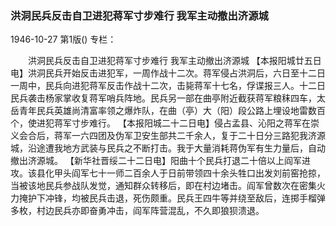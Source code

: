 ### 洪洞民兵反击自卫进犯蒋军寸步难行  我军主动撤出济源城

1946-10-27
第1版()
专栏：

　　洪洞民兵反击自卫进犯蒋军寸步难行
    我军主动撤出济源城
    【本报阳城廿五日电】洪洞民兵开始反击进犯军，一周作战十二次。蒋军侵占洪洞后，六日至十二日一周中，民兵向进犯蒋军反击作战十二次，击毙蒋军十七名，俘谍报三人。十二日民兵袭击杨家掌收复蒋军哨兵阵地。民兵另一部在曲亭附近截获蒋军粮秣四车，太岳青年民兵英雄尚清富率领之爆炸队，在曲（亭）大（阳）段公路上埋设地雷数百个，使进犯蒋军寸步难行。
    【本报阳城二十二日电】侵占孟县、沁阳之蒋军在崇义会合后，蒋军一六四团及伪军卫安生部共二千余人，复于二十日分三路犯我济源城，沿途遭我地方武装与民兵之不断打击。我于大量消耗蒋伪军有生力量后，自动撤出济源城。
    【新华社晋绥二十二日电】阳曲十个民兵打退二十倍以上阎军进攻。该县化甲头阎军七十一师二百余人于日前带领四十余头牲口出发刘前窑抢掠，当被该地民兵参战队发觉，通知群众转移后，即在村边堵击。阎军曾数次在密集火力掩护下冲锋，均被民兵击退，死伤颇重。民兵王四牛等并绕至敌后，连掷手榴弹多枚，村边民兵亦即奋勇冲击，阎军阵营混乱，不久即狼狈溃退。
